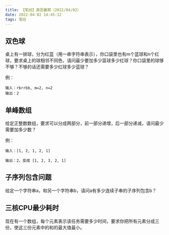 ```yaml
---
title: 【笔经】美团暑期（2022/04/02）
date: 2022-04-02 14:45:12
tags: 笔经
---
```

双色球
---
桌上有一排球，分为红蓝（用一串字符串表示），你口袋里也有m个蓝球和n个红球，要求桌上的球相邻不同色，请问最少要加多少篮球多少红球？你口袋里的球够不够？不够的话还需要多少红球多少蓝球？

例：

```
输入：rbrrbb, m=2, n=2
输出：2
```

单峰数组
---
给定正整数数组，要求可以分成两部分，前一部分递增，后一部分递减，请问最少需要加多少数？

例：

```
输入：[1, 2, 1, 2, 1]

输出：2，变成 [1, 2, 3, 2, 1]
```

子序列包含问题
---
给定一个字符串a，和另一个字符串b，请问a有多少连续子串的子序列包含b？


三核CPU最少耗时
---
现在有一个数组，每个元素表示该任务需要多少时间，要求你把所有元素分成三份，使这三份元素中的和的最大值最小。

